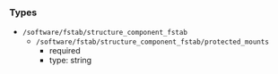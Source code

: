 ### Types

- `/software/fstab/structure_component_fstab`
    - `/software/fstab/structure_component_fstab/protected_mounts`
        - required
        - type: string
